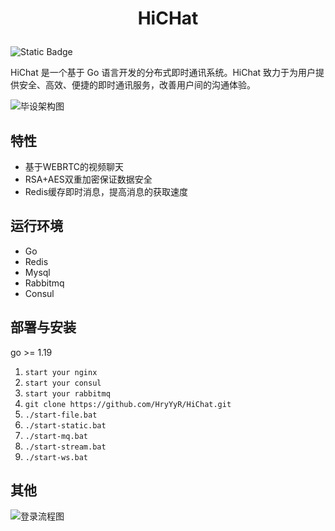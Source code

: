 
# <p align="center">HiCHat</p>  
  
 ![Static Badge](https://img.shields.io/badge/go-1.21.6-green) 
 
HiChat 是一个基于 Go 语言开发的分布式即时通讯系统。HiChat 致力于为用户提供安全、高效、便捷的即时通讯服务，改善用户间的沟通体验。

![毕设架构图](https://github.com/HryYyR/HiChat/assets/92864176/3e1cd465-be7c-4c59-988d-f311dfec7cb4)

 
## 特性
- 基于WEBRTC的视频聊天
- RSA+AES双重加密保证数据安全
- Redis缓存即时消息，提高消息的获取速度

## 运行环境
- Go
- Redis
- Mysql
- Rabbitmq
- Consul

## 部署与安装
go >= 1.19
1. ``start your nginx``
2. ``start your consul``
3. ``start your rabbitmq``
4. ``git clone https://github.com/HryYyR/HiChat.git``
5. ``./start-file.bat ``
6. ``./start-static.bat``
7. ``./start-mq.bat``
8.  ``./start-stream.bat``
9.   ``./start-ws.bat``



## 其他
![登录流程图](https://github.com/HryYyR/HiChat/assets/92864176/d521a456-f024-4859-82b5-e157008c8bff)
